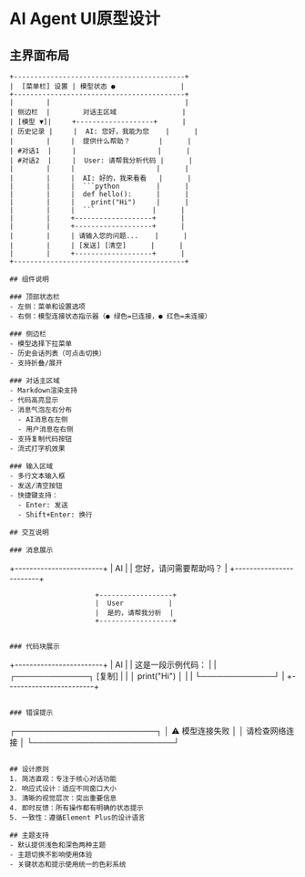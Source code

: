 # AI Agent UI原型设计

## 主界面布局

```
+------------------------------------------+
|  [菜单栏] 设置 | 模型状态 ●                |
+------------------------------------------+
|        |                                 |
| 侧边栏  |        对话主区域                |
| [模型 ▼]|     +-------------------+      |
| 历史记录 |     |  AI: 您好，我能为您    |      |
|        |     |  提供什么帮助？       |      |
| #对话1  |     |                    |      |
| #对话2  |     |  User: 请帮我分析代码 |      |
|        |     |                    |      |
|        |     |  AI: 好的，我来看看   |      |
|        |     |  ```python         |      |
|        |     |  def hello():      |      |
|        |     |    print("Hi")     |      |
|        |     |  ```              |      |
|        |     +-------------------+      |
|        |     +-------------------+      |
|        |     | 请输入您的问题...    |      |
|        |     | [发送] [清空]      |      |
|        |     +-------------------+      |
+------------------------------------------+

## 组件说明

### 顶部状态栏
- 左侧：菜单和设置选项
- 右侧：模型连接状态指示器（● 绿色=已连接，● 红色=未连接）

### 侧边栏
- 模型选择下拉菜单
- 历史会话列表（可点击切换）
- 支持折叠/展开

### 对话主区域
- Markdown渲染支持
- 代码高亮显示
- 消息气泡左右分布
  - AI消息在左侧
  - 用户消息在右侧
- 支持复制代码按钮
- 流式打字机效果

### 输入区域
- 多行文本输入框
- 发送/清空按钮
- 快捷键支持：
  - Enter: 发送
  - Shift+Enter: 换行

## 交互说明

### 消息展示
```
+------------------------+
|  AI                    |
|  您好，请问需要帮助吗？   |
+------------------------+

                         +------------------+
                         |  User           |
                         |  是的，请帮我分析  |
                         +------------------+
```

### 代码块展示
```
+------------------------+
|  AI                    |
|  这是一段示例代码：      |
|  ┌─────────────┐ [复制] |
|  │ print("Hi") │       |
|  └─────────────┘       |
+------------------------+
```

### 错误提示
```
┌─────────────────────────┐
│ ⚠ 模型连接失败          │
│   请检查网络连接        │
└─────────────────────────┘
```

## 设计原则
1. 简洁直观：专注于核心对话功能
2. 响应式设计：适应不同窗口大小
3. 清晰的视觉层次：突出重要信息
4. 即时反馈：所有操作都有明确的状态提示
5. 一致性：遵循Element Plus的设计语言

## 主题支持
- 默认提供浅色和深色两种主题
- 主题切换不影响使用体验
- 关键状态和提示使用统一的色彩系统
